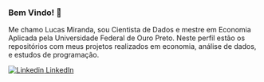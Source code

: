### Bem Vindo! 👋

Me chamo Lucas Miranda, sou Cientista de Dados e mestre em Economia Aplicada pela Universidade Federal de Ouro Preto. Neste perfil estão os repositórios com meus projetos realizados em economia, análise de dados, e estudos de programação.

[![Linkedin](https://i.stack.imgur.com/gVE0j.png) LinkedIn](https://www.linkedin.com/in/lucas-miranda-ds/)
&nbsp; 
